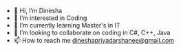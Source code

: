- 👋 Hi, I’m Dinesha
- 👀 I’m interested in Coding 
- 🌱 I’m currently learning Master's in IT
- 💞️ I’m looking to collaborate on coding in C#, C++, Java
- 📫 How to reach me dineshapriyadarshanee@gmail.com

<!---
dineshapriyadarshanee/dineshapriyadarshanee is a ✨ special ✨ repository because its `README.md` (this file) appears on your GitHub profile.
You can click the Preview link to take a look at your changes.
--->
